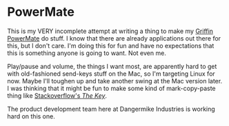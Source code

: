 # PowerMate

This is my VERY incomplete attempt at writing a thing to make my [Griffin PowerMate](https://en.wikipedia.org/wiki/Griffin_PowerMate) do stuff. I know that there are already applications out there for this, but I don't care. I'm doing this for fun and have no expectations that this is something anyone is going to want. Not even me.

Play/pause and volume, the things I want most, are apparently hard to get with old-fashioned send-keys stuff on the Mac, so I'm targeting Linux for now. Maybe I'll toughen up and take another swing at the Mac version later. I was thinking that it might be fun to make some kind of mark-copy-paste thing like [Stackoverflow's _The Key_](https://stackoverflow.blog/2021/03/31/the-key-copy-paste/).

The product development team here at Dangermike Industries is working hard on this one. 
